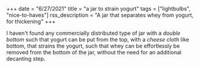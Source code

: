 +++
date = "6/27/2021"
title = "a jar to strain yogurt"
tags = ["lightbulbs", "nice-to-haves"]
rss_description = "A jar that separates whey from yogurt, for thickening"
+++

I haven't found any commercially distributed type of jar with a _double bottom_ such that yogurt can be put from the top, with a _cheese cloth_ like bottom, that strains the yogurt, such that whey can be effortlessly be removed from the bottom of the jar, without the need for an additional decanting step.
